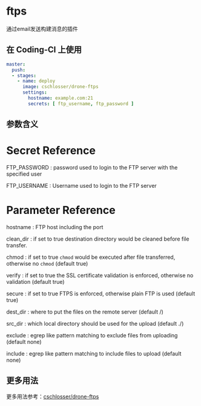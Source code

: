 # ftps

通过email发送构建消息的插件

## 在 Coding-CI 上使用

```yml
master:
  push:
  - stages:
    - name: deploy
      image: cschlosser/drone-ftps
      settings:
        hostname: example.com:21
        secrets: [ ftp_username, ftp_password ]
```

## 参数含义

# Secret Reference

FTP_PASSWORD
: password used to login to the FTP server with the specified user

FTP_USERNAME
: Username used to login to the FTP server

# Parameter Reference

hostname
: FTP host including the port

clean_dir
: if set to true destination directory would be cleaned before file transfer.

chmod
: if set to true ```chmod``` would be executed after file transferred, otherwise no ```chmod``` (default true)

verify
: if set to true the SSL certificate validation is enforced, otherwise no validation (default true)

secure
: if set to true FTPS is enforced, otherwise plain FTP is used (default true)

dest_dir
: where to put the files on the remote server (default /)

src_dir
: which local directory should be used for the upload (default ./)

exclude
: egrep like pattern matching to exclude files from uploading (default none)

include
: egrep like pattern matching to include files to upload (default none)

## 更多用法

更多用法参考：[cschlosser/drone-ftps](https://github.com/cschlosser/drone-ftps)

